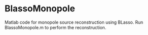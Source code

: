 # BlassoMonopole
Matlab code for monopole source reconstruction using BLasso.
Run BlassoMonopole.m to perform the reconstruction.
